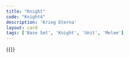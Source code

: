 ```yaml
---
title: "Knight"
code: "Knight4"
description: 'Krieg Eterna'
layout: card
tags: ['Base Set', 'Knight', 'Unit', 'Melee']
---
```

{{<card-detail-page title="Knight4" artwork="Portrait of Alof de Wignacourt and his Page by Caravaggio (1608)" />}}